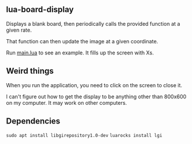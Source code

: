 ## lua-board-display

Displays a blank board, then periodically calls the provided function at a given rate.

That function can then update the image at a given coordinate.

Run [main.lua](./main.lua) to see an example. It fills up the screen with Xs.

## Weird things
When you run the application, you need to click on the screen to close it.

I can't figure out how to get the display to be anything other than 800x600 on my computer. It may work on other computers.

## Dependencies
`sudo apt install libgirepository1.0-dev`
`luarocks install lgi`
